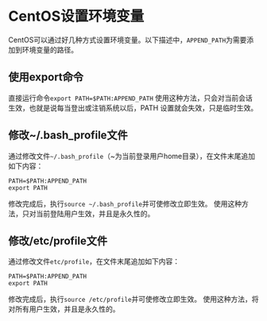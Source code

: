 # CentOS设置环境变量
CentOS可以通过好几种方式设置环境变量。以下描述中，`APPEND_PATH`为需要添加到环境变量的路径。

## 使用export命令
直接运行命令`export PATH=$PATH:APPEND_PATH`
使用这种方法，只会对当前会话生效，也就是说每当登出或注销系统以后，PATH 设置就会失效，只是临时生效。

## 修改~/.bash_profile文件
通过修改文件`~/.bash_profile`（~为当前登录用户home目录），在文件末尾追加如下内容：
```
PATH=$PATH:APPEND_PATH
export PATH
```
修改完成后，执行`source ~/.bash_profile`并可使修改立即生效。
使用这种方法，只对当前登陆用户生效，并且是永久性的。

## 修改/etc/profile文件
通过修改文件`etc/profile`，在文件末尾追加如下内容：
```
PATH=$PATH:APPEND_PATH
export PATH
```
修改完成后，执行`source /etc/profile`并可使修改立即生效。
使用这种方法，将对所有用户生效，并且是永久性的。